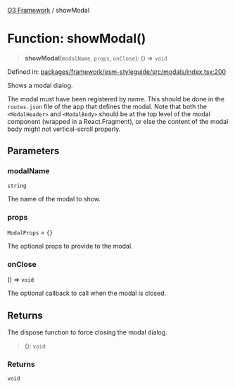 [O3 Framework](../API.md) / showModal

# Function: showModal()

> **showModal**(`modalName`, `props`, `onClose`): () => `void`

Defined in: [packages/framework/esm-styleguide/src/modals/index.tsx:200](https://github.com/openmrs/openmrs-esm-core/blob/main/packages/framework/esm-styleguide/src/modals/index.tsx#L200)

Shows a modal dialog.

The modal must have been registered by name. This should be done in the `routes.json` file of the
app that defines the modal. Note that both the `<ModalHeader>` and `<ModalBody>` should be at the
top level of the modal component (wrapped in a React.Fragment), or else the content of the modal
body might not vertical-scroll properly.

## Parameters

### modalName

`string`

The name of the modal to show.

### props

`ModalProps` = `{}`

The optional props to provide to the modal.

### onClose

() => `void`

The optional callback to call when the modal is closed.

## Returns

The dispose function to force closing the modal dialog.

> (): `void`

### Returns

`void`
